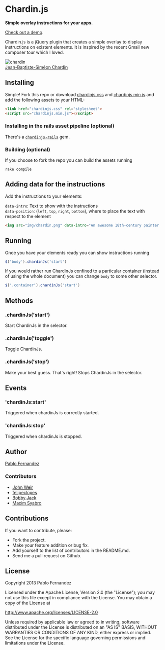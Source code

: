 # Chardin.js

**Simple overlay instructions for your apps.**

[Check out a demo](http://heelhook.github.com/chardin.js/).

Chardin.js is a jQuery plugin that creates a simple overlay to display instructions on existent elements. It is inspired by
the recent Gmail new composer tour which I loved.

![chardin](https://raw.github.com/heelhook/chardin.js/master/example/img/chardin.png "chardin")  
[Jean-Baptiste-Siméon Chardin](http://en.wikipedia.org/wiki/Jean-Baptiste-Sim%C3%A9on_Chardin)

## Installing

Simple! Fork this repo or download [chardinjs.css][0] and [chardinjs.min.js][1] and add the following assets to your HTML:

```HTML
<link href="chardinjs.css" rel="stylesheet">
<script src="chardinjs.min.js"></script>
```

### Installing in the rails asset pipeline (optional) 

There's a [`chardinjs-rails`](https://github.com/heelhook/chardin.js-rails) gem.

### Building (optional)

If you choose to fork the repo you can build the assets running

    rake compile


## Adding data for the instructions

Add the instructions to your elements:

`data-intro`: Text to show with the instructions  
`data-position`: (`left`, `top`, `right`, `bottom`), where to place the text with respect to the element

```HTML
<img src="img/chardin.png" data-intro="An awesome 18th-century painter, who found beauty in everyday, common things." data-position="right" />
```

## Running

Once you have your elements ready you can show instructions running

```Javascript
$('body').chardinJs('start')
```

If you would rather run ChardinJs confined to a particular container (instead of using the whole document) you can
change `body` to some other selector.

```Javascript
$('.container').chardinJs('start')
```

## Methods

### .chardinJs('start')

Start ChardinJs in the selector.

### .chardinJs('toggle')

Toggle ChardinJs.

### .chardinJs('stop')

Make your best guess. That's right! Stops ChardinJs in the selector.

## Events

### 'chardinJs:start'

Triggered when chardinJs is correctly started.

### 'chardinJs:stop'

Triggered when chardinJs is stopped.

## Author

[Pablo Fernandez][2]

### Contributors

 * [John Weir](https://github.com/jweir)
 * [felipeclopes](https://github.com/felipeclopes)
 * [Bobby Jack](https://github.com/fiveminuteargument)
 * [Maxim Syabro](https://github.com/syabro)

## Contributions

If you want to contribute, please:

  * Fork the project.
  * Make your feature addition or bug fix.
  * Add yourself to the list of contributors in the README.md.
  * Send me a pull request on Github.

## License

Copyright 2013 Pablo Fernandez

Licensed under the Apache License, Version 2.0 (the "License");
you may not use this file except in compliance with the License.
You may obtain a copy of the License at

http://www.apache.org/licenses/LICENSE-2.0

Unless required by applicable law or agreed to in writing, software
distributed under the License is distributed on an "AS IS" BASIS,
WITHOUT WARRANTIES OR CONDITIONS OF ANY KIND, either express or implied.
See the License for the specific language governing permissions and
limitations under the License.

 [0]: https://github.com/heelhook/chardin.js/blob/master/chardinjs.css
 [1]: https://github.com/heelhook/chardin.js/blob/master/chardinjs.min.js
 [2]: https://github.com/heelhook

